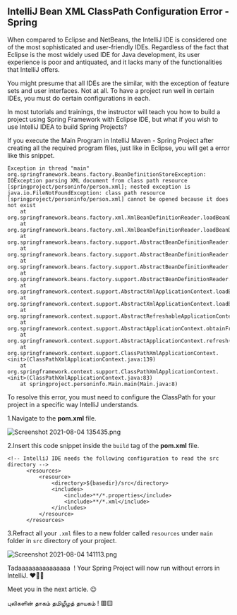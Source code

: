 ## IntelliJ Bean XML ClassPath Configuration Error - Spring

When compared to Eclipse and NetBeans, the IntelliJ IDE is considered one of the most sophisticated and user-friendly IDEs. Regardless of the fact that Eclipse is the most widely used IDE for Java development, its user experience is poor and antiquated, and it lacks many of the functionalities that IntelliJ offers.

You might presume that all IDEs are the similar, with the exception of feature sets and user interfaces. Not at all. To have a project run well in certain IDEs, you must do certain configurations in each.

In most tutorials and trainings, the instructor will teach you how to build a project using Spring Framework with Eclipse IDE, but what if you wish to use IntelliJ IDEA to build Spring Projects?

If you execute the Main Program in IntelliJ Maven - Spring Project after creating all the required program files, just like in Eclipse, you will get a error like this snippet.

```
Exception in thread "main" org.springframework.beans.factory.BeanDefinitionStoreException: IOException parsing XML document from class path resource [springproject/personinfo/person.xml]; nested exception is java.io.FileNotFoundException: class path resource [springproject/personinfo/person.xml] cannot be opened because it does not exist
	at org.springframework.beans.factory.xml.XmlBeanDefinitionReader.loadBeanDefinitions(XmlBeanDefinitionReader.java:344)
	at org.springframework.beans.factory.xml.XmlBeanDefinitionReader.loadBeanDefinitions(XmlBeanDefinitionReader.java:304)
	at org.springframework.beans.factory.support.AbstractBeanDefinitionReader.loadBeanDefinitions(AbstractBeanDefinitionReader.java:181)
	at org.springframework.beans.factory.support.AbstractBeanDefinitionReader.loadBeanDefinitions(AbstractBeanDefinitionReader.java:217)
	at org.springframework.beans.factory.support.AbstractBeanDefinitionReader.loadBeanDefinitions(AbstractBeanDefinitionReader.java:188)
	at org.springframework.beans.factory.support.AbstractBeanDefinitionReader.loadBeanDefinitions(AbstractBeanDefinitionReader.java:252)
	at org.springframework.context.support.AbstractXmlApplicationContext.loadBeanDefinitions(AbstractXmlApplicationContext.java:127)
	at org.springframework.context.support.AbstractXmlApplicationContext.loadBeanDefinitions(AbstractXmlApplicationContext.java:93)
	at org.springframework.context.support.AbstractRefreshableApplicationContext.refreshBeanFactory(AbstractRefreshableApplicationContext.java:129)
	at org.springframework.context.support.AbstractApplicationContext.obtainFreshBeanFactory(AbstractApplicationContext.java:612)
	at org.springframework.context.support.AbstractApplicationContext.refresh(AbstractApplicationContext.java:513)
	at org.springframework.context.support.ClassPathXmlApplicationContext.<init>(ClassPathXmlApplicationContext.java:139)
	at org.springframework.context.support.ClassPathXmlApplicationContext.<init>(ClassPathXmlApplicationContext.java:83)
	at springproject.personinfo.Main.main(Main.java:8)
``` 

To resolve this error, you must need to configure the ClassPath for your project in a specific way IntelliJ understands.

1.Navigate to the **pom.xml** file. 


![Screenshot 2021-08-04 135435.png](https://cdn.hashnode.com/res/hashnode/image/upload/v1628065995244/BUzFQa1yu.png)

2.Insert this code snippet inside the ```build``` tag of the **pom.xml** file.

```
<!-- IntelliJ IDE needs the following configuration to read the src directory -->
      <resources>
          <resource>
              <directory>${basedir}/src</directory>
              <includes>
                  <include>**/*.properties</include>
                  <include>**/*.xml</include>
              </includes>
          </resource>
      </resources>
```

3.Refract all your ```.xml``` files to a new folder called ```resources``` under ```main``` folder in ```src```  directory of your project.


![Screenshot 2021-08-04 141113.png](https://cdn.hashnode.com/res/hashnode/image/upload/v1628066488860/W3UqKWw6h.png)


Tadaaaaaaaaaaaaaaa  ! Your Spring Project will now run without errors in IntelliJ. ❤🤟🏻

Meet you in the next article. 😉


புலிகளின் தாகம் தமிழீழத் தாயகம் ! 🟥🟨
